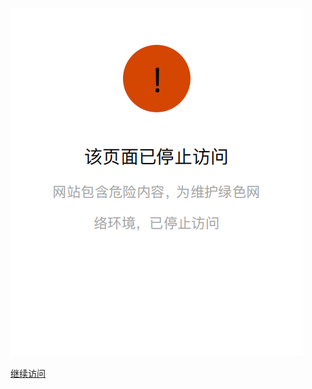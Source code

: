 ![](https://github.com/CatalpaCute/neijuan-unofficial-website/blob/main/stop.png)

[继续访问](https://awa.neijuanproject.catalpacute.xyz/mary)
